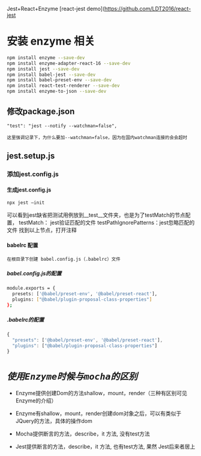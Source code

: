 Jest+React+Enzyme [react-jest demo](https://github.com/LDT2016/react-jest

# 安装 enzyme 相关
```bash
npm install enzyme --save-dev
npm install enzyme-adapter-react-16 --save-dev
npm install jest --save-dev
npm install babel-jest --save-dev
npm install babel-preset-env --save-dev
npm install react-test-renderer --save-dev 
npm install enzyme-to-json --save-dev
```

## 修改package.json
```
"test": "jest --notify --watchman=false",
```

`这里强调记录下，为什么要加--watchman=false，因为在国内watchman连接的会会超时`

## jest.setup.js

### 添加jest.config.js

#### 生成jest.config.js
```sh
npx jest –init
```

可以看到jest缺省把测试用例放到__test__文件夹，也是为了testMatch的节点配置，
testMatch： jest验证匹配的文件
testPathIgnorePatterns：jest忽略匹配的文件
找到以上节点，打开注释

#### babelrc 配置
`在根目录下创建 babel.config.js（.babelrc）文件`

##### babel.config.js的配置
```sh
module.exports = {
  presets: ['@babel/preset-env', '@babel/preset-react'],
  plugins: ["@babel/plugin-proposal-class-properties"]
};
```

##### .babelrc的配置
```js
{
  "presets": ['@babel/preset-env', '@babel/preset-react'],
  "plugins": ["@babel/plugin-proposal-class-properties"]
}
```
 

# _**`使用Enzyme时候与mocha的区别`**_
* Enzyme提供创建Dom的方法shallow，mount，render（三种有区别可见Enzyme的介绍）
* Enzyme有shallow，mount，render创建dom对象之后，可以有类似于JQuery的方法，具体的操作dom
* Mocha提供断言的方法，describe，it 方法, 没有test方法
 
* Jest提供断言的方法，describe，it 方法, 也有test方法, 果然 Jest后来者居上



